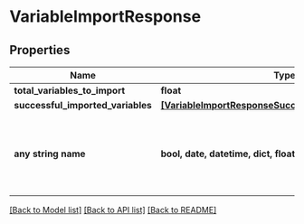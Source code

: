 # VariableImportResponse


## Properties
Name | Type | Description | Notes
------------ | ------------- | ------------- | -------------
**total_variables_to_import** | **float** |  | 
**successful_imported_variables** | [**[VariableImportResponseSuccessfulImportedVariables]**](VariableImportResponseSuccessfulImportedVariables.md) |  | 
**any string name** | **bool, date, datetime, dict, float, int, list, str, none_type** | any string name can be used but the value must be the correct type | [optional]

[[Back to Model list]](../README.md#documentation-for-models) [[Back to API list]](../README.md#documentation-for-api-endpoints) [[Back to README]](../README.md)


